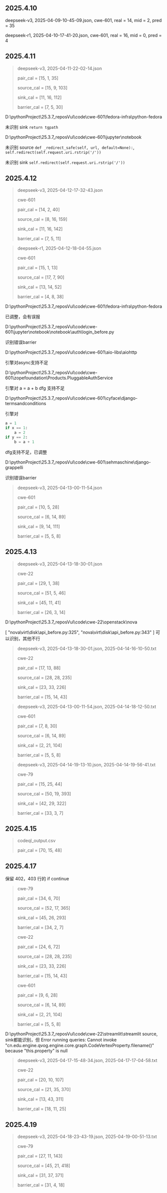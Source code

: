## 2025.4.10
deepseek-v3, 2025-04-09-10-45-09.json, cwe-601, real = 14, mid = 2, pred = 35

deepseek-r1, 2025-04-10-17-41-20.json, cwe-601, real = 16, mid = 0, pred = 4

## 2025.4.11
> deepseek-v3, 2025-04-11-22-02-14.json
> 
> pair_cal = [15, 1, 35]
>
> source_cal = [15, 9, 103]
>
> sink_cal = [11, 16, 112]
>
> barrier_cal = [7, 5, 30]

D:\pythonProject\25.3.7_reposVul\code\cwe-601\fedora-infra\python-fedora

未识别 sink `return tgpath`

D:\pythonProject\25.3.7_reposVul\code\cwe-601\jupyter\notebook

未识别 source `def _redirect_safe(self, url, default=None):`, `self.redirect(self.request.uri.rstrip('/'))`

未识别 sink `self.redirect(self.request.uri.rstrip('/'))`


## 2025.4.12
> deepseek-v3, 2025-04-12-17-32-43.json
> 
> cwe-601
> 
> pair_cal = [14, 2, 40]
> 
> source_cal = [8, 16, 159]
> 
> sink_cal = [11, 16, 142]
> 
> barrier_cal = [7, 5, 11]

> deepseek-r1, 2025-04-12-18-04-55.json
> 
> cwe-601
> 
> pair_cal = [15, 1, 13]
> 
> source_cal = [17, 7, 90]
> 
> sink_cal = [13, 14, 52]
> 
> barrier_cal = [4, 8, 38]

D:\pythonProject\25.3.7_reposVul\code\cwe-601\fedora-infra\python-fedora

已调整，会有误报

D:\pythonProject\25.3.7_reposVul\code\cwe-601\jupyter\notebook\notebook\auth\login_before.py

识别错误barrier

D:\pythonProject\25.3.7_reposVul\code\cwe-601\aio-libs\aiohttp

引擎对async支持不足

D:\pythonProject\25.3.7_reposVul\code\cwe-601\zopefoundation\Products.PluggableAuthService

引擎对 a = a + b dfg 支持不足

D:\pythonProject\25.3.7_reposVul\code\cwe-601\cyface\django-termsandconditions

引擎对
```python
a = 1
if x == 1:
    a = 2
if y == 2:
    b = a + 1
```
dfg支持不足，已调整

D:\pythonProject\25.3.7_reposVul\code\cwe-601\sehmaschine\django-grappelli

识别错误barrier

> deepseek-v3, 2025-04-13-00-11-54.json
> 
> cwe-601
> 
> pair_cal = [10, 5, 28]
> 
> source_cal = [6, 14, 89]
> 
> sink_cal = [9, 14, 111]
> 
> barrier_cal = [5, 5, 8]


## 2025.4.13

> deepseek-v3, 2025-04-13-18-30-01.json
> 
> cwe-22
> 
> pair_cal = [29, 1, 38]
> 
> source_cal = [51, 5, 46]
> 
> sink_cal = [45, 11, 41]
> 
> barrier_cal = [26, 3, 14]

D:\pythonProject\25.3.7_reposVul\code\cwe-22\openstack\nova

[
    "nova\\virt\\disk\\api_before.py:325",
    "nova\\virt\\disk\\api_before.py:343"
] 可以识别，其他不行

> deepseek-v3, 2025-04-13-18-30-01.json, 2025-04-14-16-10-50.txt
> 
> cwe-22
> 
> pair_cal = [17, 13, 88]
> 
> source_cal = [28, 28, 235]
> 
> sink_cal = [23, 33, 226]
> 
> barrier_cal = [15, 14, 43]

> deepseek-v3, 2025-04-13-00-11-54.json, 2025-04-14-18-12-50.txt
> 
> cwe-601
> 
> pair_cal = [7, 8, 30]
> 
> source_cal = [6, 14, 89]
> 
> sink_cal = [2, 21, 104]
> 
> barrier_cal = [5, 5, 8]

> deepseek-v3, 2025-04-14-19-13-10.json, 2025-04-14-19-56-41.txt
> 
> cwe-79
> 
> pair_cal = [15, 25, 44]
> 
> source_cal = [50, 19, 393]
> 
> sink_cal = [42, 29, 322]
> 
> barrier_cal = [33, 3, 7]
 
## 2025.4.15

> codeql_output.csv
> 
> pair_cal = [70, 15, 48]
> 

## 2025.4.17

保留 402，403 行的 if continue

> cwe-79
> 
> pair_cal = [34, 6, 70]
> 
> source_cal = [52, 17, 365]
> 
> sink_cal = [45, 26, 293]
> 
> barrier_cal = [34, 2, 7]
> 
> cwe-22
> 
> pair_cal = [24, 6, 72]
> 
> source_cal = [28, 28, 235]
> 
> sink_cal = [23, 33, 226]
> 
> barrier_cal = [15, 14, 43]
> 
> cwe-601
> 
> pair_cal = [9, 6, 28]
> 
> source_cal = [6, 14, 89]
> 
> sink_cal = [2, 21, 104]
> 
> barrier_cal = [5, 5, 8]


D:\pythonProject\25.3.7_reposVul\code\cwe-22\streamlit\streamlit
source, sink都能识别，但 Error running queries: Cannot invoke "cn.edu.engine.qvog.engine.core.graph.CodeVertexProperty.filename()" because "this.property" is null

> deepseek-v3, 2025-04-17-15-48-34.json, 2025-04-17-17-04-58.txt
>
> 
> cwe-22
> 
> pair_cal = [20, 10, 107]
> 
> source_cal = [21, 35, 370]
> 
> sink_cal = [13, 43, 311]
> 
> barrier_cal = [18, 11, 25]

## 2025.4.19

> deepseek-v3, 2025-04-18-23-43-19.json, 2025-04-19-00-51-13.txt
> 
> cwe-79
> 
> pair_cal = [27, 11, 143]
> 
> source_cal = [45, 21, 418]
> 
> sink_cal = [31, 37, 371]
> 
> barrier_cal = [31, 4, 18]

